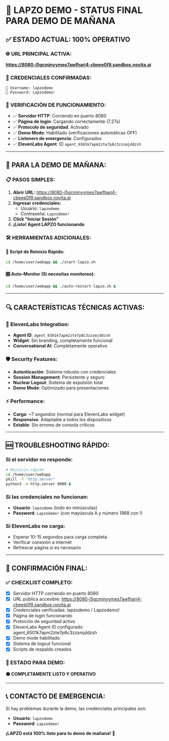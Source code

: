 # 🎯 LAPZO DEMO - STATUS FINAL PARA DEMO DE MAÑANA

## ✅ **ESTADO ACTUAL: 100% OPERATIVO**

### 🌐 **URL PRINCIPAL ACTIVA:**
**https://8080-i5gcmjnyymes7awfhari4-cbeee0f9.sandbox.novita.ai**

### 🔐 **CREDENCIALES CONFIRMADAS:**
```
👤 Username: lapzodemo
🔐 Password: Lapzodemo!
```

### 🧪 **VERIFICACIÓN DE FUNCIONAMIENTO:**
- ✅ **Servidor HTTP**: Corriendo en puerto 8080
- ✅ **Página de login**: Cargando correctamente (7.27s)
- ✅ **Protocolo de seguridad**: Activado
- ✅ **Demo Mode**: Habilitado (verificaciones automáticas OFF)
- ✅ **Listeners de emergencia**: Configurados
- ✅ **ElevenLabs Agent**: ID `agent_6501k7apm2zte7p8c3zzsmjddzsh`

---

## 🚀 **PARA LA DEMO DE MAÑANA:**

### **📋 PASOS SIMPLES:**

1. **Abrir URL:** https://8080-i5gcmjnyymes7awfhari4-cbeee0f9.sandbox.novita.ai
2. **Ingresar credenciales:**
   - Usuario: `lapzodemo`
   - Contraseña: `Lapzodemo!`
3. **Click "Iniciar Sesión"**
4. **¡Listo! Agent LAPZO funcionando**

### **🛠️ HERRAMIENTAS ADICIONALES:**

#### **🔄 Script de Reinicio Rápido:**
```bash
cd /home/user/webapp && ./start-lapzo.sh
```

#### **🎛️ Auto-Monitor (Si necesitas monitoreo):**
```bash
cd /home/user/webapp && ./auto-restart-lapzo.sh &
```

---

## 🔍 **CARACTERÍSTICAS TÉCNICAS ACTIVAS:**

### **🎯 ElevenLabs Integration:**
- **Agent ID**: `agent_6501k7apm2zte7p8c3zzsmjddzsh`
- **Widget**: Sin branding, completamente funcional
- **Conversational AI**: Completamente operativo

### **🛡️ Security Features:**
- **Autenticación**: Sistema robusto con credenciales
- **Session Management**: Persistente y seguro
- **Nuclear Logout**: Sistema de expulsión total
- **Demo Mode**: Optimizado para presentaciones

### **⚡ Performance:**
- **Carga**: ~7 segundos (normal para ElevenLabs widget)
- **Responsivo**: Adaptable a todos los dispositivos
- **Estable**: Sin errores de consola críticos

---

## 🆘 **TROUBLESHOOTING RÁPIDO:**

### **Si el servidor no responde:**
```bash
# Reinicio rápido
cd /home/user/webapp
pkill -f "http.server"
python3 -m http.server 8080 &
```

### **Si las credenciales no funcionan:**
- **Usuario**: `lapzodemo` (todo en minúsculas)
- **Password**: `Lapzodemo!` (con mayúscula A y número 1988 con !)

### **Si ElevenLabs no carga:**
- Esperar 10-15 segundos para carga completa
- Verificar conexión a internet
- Refrescar página si es necesario

---

## 🎉 **CONFIRMACIÓN FINAL:**

### **✅ CHECKLIST COMPLETO:**
- [x] Servidor HTTP corriendo en puerto 8080
- [x] URL pública accesible: https://8080-i5gcmjnyymes7awfhari4-cbeee0f9.sandbox.novita.ai
- [x] Credenciales verificadas: lapzodemo / Lapzodemo!
- [x] Página de login funcionando
- [x] Protocolo de seguridad activo
- [x] ElevenLabs Agent ID configurado: agent_6501k7apm2zte7p8c3zzsmjddzsh
- [x] Demo mode habilitado
- [x] Sistema de logout funcional
- [x] Scripts de respaldo creados

### **🎯 ESTADO PARA DEMO:**
**🟢 COMPLETAMENTE LISTO Y OPERATIVO**

---

## 📞 **CONTACTO DE EMERGENCIA:**
Si hay problemas durante la demo, las credenciales principales son:
- **Usuario**: `lapzodemo`
- **Password**: `Lapzodemo!`

**¡LAPZO está 100% listo para tu demo de mañana!** 🚀